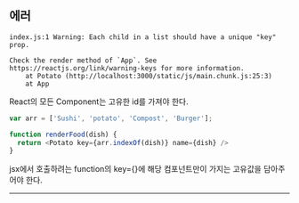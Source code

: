 ## **에러**

```
index.js:1 Warning: Each child in a list should have a unique "key" prop.

Check the render method of `App`. See https://reactjs.org/link/warning-keys for more information.
    at Potato (http://localhost:3000/static/js/main.chunk.js:25:3)
    at App
```

React의 모든 Component는 고유한 id를 가져야 한다.

```js
var arr = ['Sushi', 'potato', 'Compost', 'Burger'];

function renderFood(dish) {
  return <Potato key={arr.indexOf(dish)} name={dish} />
}
```
jsx에서 호출하려는 function의 key={}에 해당 컴포넌트만이 가지는 고유값을 담아주어야 한다.

___